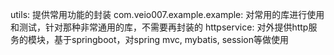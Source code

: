 utils: 提供常用功能的封装
com.veio007.example.example: 对常用的库进行使用和测试，针对那种非常通用的库，不需要再封装的
httpservice: 对外提供http服务的模块，基于springboot，对spring mvc, mybatis, session等做使用